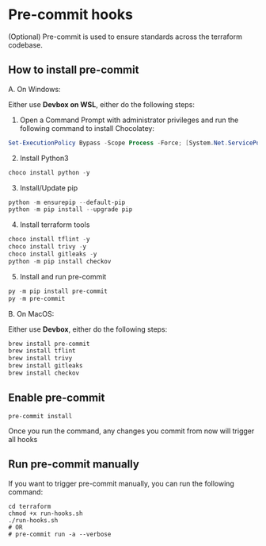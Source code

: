 # Pre-commit hooks

(Optional) Pre-commit is used to ensure standards across the terraform codebase.

## How to install pre-commit

A. On Windows:

Either use **Devbox on WSL**, either do the following steps:

1. Open a Command Prompt with administrator privileges and run the following command to install Chocolatey:

```ps1
Set-ExecutionPolicy Bypass -Scope Process -Force; [System.Net.ServicePointManager]::SecurityProtocol = [System.Net.ServicePointManager]::SecurityProtocol -bor 3072; iex ((New-Object System.Net.WebClient).DownloadString('https://chocolatey.org/install.ps1'))
```

2. Install Python3

```ps1
choco install python -y
```

3. Install/Update pip

```ps1
python -m ensurepip --default-pip
python -m pip install --upgrade pip
```

4. Install terraform tools

```ps1
choco install tflint -y
choco install trivy -y
choco install gitleaks -y
python -m pip install checkov
```

5. Install and run pre-commit

```ps1
py -m pip install pre-commit
py -m pre-commit
```

B. On MacOS:

Either use **Devbox**, either do the following steps:

```zsh
brew install pre-commit
brew install tflint
brew install trivy
brew install gitleaks
brew install checkov
```

## Enable pre-commit

```bin/sh
pre-commit install
```

Once you run the command, any changes you commit from now will trigger all hooks

## Run pre-commit manually

If you want to trigger pre-commit manually, you can run the following command:

```bin/sh
cd terraform
chmod +x run-hooks.sh
./run-hooks.sh
# OR
# pre-commit run -a --verbose
```
